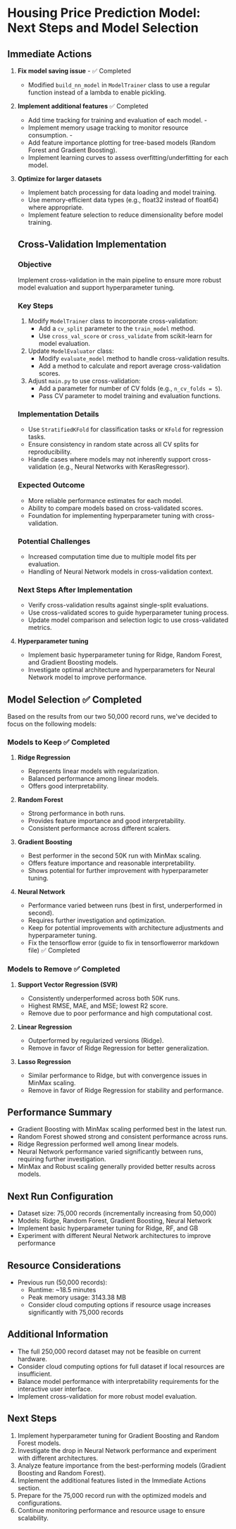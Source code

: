 # Housing Price Prediction Model: Next Steps and Model Selection

## Immediate Actions

1. **Fix model saving issue** - ✅ Completed
   - Modified `build_nn_model` in `ModelTrainer` class to use a regular function instead of a lambda to enable pickling.

2. **Implement additional features** ✅ Completed
   - Add time tracking for training and evaluation of each model. - 
   - Implement memory usage tracking to monitor resource consumption. - 
   - Add feature importance plotting for tree-based models (Random Forest and Gradient Boosting). 
   - Implement learning curves to assess overfitting/underfitting for each model. 

3. **Optimize for larger datasets**
   - Implement batch processing for data loading and model training.
   - Use memory-efficient data types (e.g., float32 instead of float64) where appropriate.
   - Implement feature selection to reduce dimensionality before model training.

   ## Cross-Validation Implementation

   ### Objective
   Implement cross-validation in the main pipeline to ensure more robust model evaluation and support hyperparameter tuning.

   ### Key Steps
   1. Modify `ModelTrainer` class to incorporate cross-validation:
      - Add a `cv_split` parameter to the `train_model` method.
      - Use `cross_val_score` or `cross_validate` from scikit-learn for model evaluation.
   2. Update `ModelEvaluator` class:
      - Modify `evaluate_model` method to handle cross-validation results.
      - Add a method to calculate and report average cross-validation scores.
   3. Adjust `main.py` to use cross-validation:
      - Add a parameter for number of CV folds (e.g., `n_cv_folds = 5`).
      - Pass CV parameter to model training and evaluation functions.

   ### Implementation Details
   - Use `StratifiedKFold` for classification tasks or `KFold` for regression tasks.
   - Ensure consistency in random state across all CV splits for reproducibility.
   - Handle cases where models may not inherently support cross-validation (e.g., Neural Networks with KerasRegressor).

   ### Expected Outcome
   - More reliable performance estimates for each model.
   - Ability to compare models based on cross-validated scores.
   - Foundation for implementing hyperparameter tuning with cross-validation.

   ### Potential Challenges
   - Increased computation time due to multiple model fits per evaluation.
   - Handling of Neural Network models in cross-validation context.

   ### Next Steps After Implementation
   - Verify cross-validation results against single-split evaluations.
   - Use cross-validated scores to guide hyperparameter tuning process.
   - Update model comparison and selection logic to use cross-validated metrics.


4. **Hyperparameter tuning**
   - Implement basic hyperparameter tuning for Ridge, Random Forest, and Gradient Boosting models.
   - Investigate optimal architecture and hyperparameters for Neural Network model to improve performance.

## Model Selection ✅ Completed

Based on the results from our two 50,000 record runs, we've decided to focus on the following models:

### Models to Keep ✅ Completed

1. **Ridge Regression**
   - Represents linear models with regularization.
   - Balanced performance among linear models.
   - Offers good interpretability.

2. **Random Forest**
   - Strong performance in both runs.
   - Provides feature importance and good interpretability.
   - Consistent performance across different scalers.

3. **Gradient Boosting**
   - Best performer in the second 50K run with MinMax scaling.
   - Offers feature importance and reasonable interpretability.
   - Shows potential for further improvement with hyperparameter tuning.

4. **Neural Network**
   - Performance varied between runs (best in first, underperformed in second).
   - Requires further investigation and optimization.
   - Keep for potential improvements with architecture adjustments and hyperparameter tuning.
   - Fix the tensorflow error (guide to fix in tensorflowerror markdown file) ✅ Completed

### Models to Remove ✅ Completed

1. **Support Vector Regression (SVR)**
   - Consistently underperformed across both 50K runs.
   - Highest RMSE, MAE, and MSE; lowest R2 score.
   - Remove due to poor performance and high computational cost.

2. **Linear Regression**
   - Outperformed by regularized versions (Ridge).
   - Remove in favor of Ridge Regression for better generalization.

3. **Lasso Regression**
   - Similar performance to Ridge, but with convergence issues in MinMax scaling.
   - Remove in favor of Ridge Regression for stability and performance.

## Performance Summary

- Gradient Boosting with MinMax scaling performed best in the latest run.
- Random Forest showed strong and consistent performance across runs.
- Ridge Regression performed well among linear models.
- Neural Network performance varied significantly between runs, requiring further investigation.
- MinMax and Robust scaling generally provided better results across models.

## Next Run Configuration

- Dataset size: 75,000 records (incrementally increasing from 50,000)
- Models: Ridge, Random Forest, Gradient Boosting, Neural Network
- Implement basic hyperparameter tuning for Ridge, RF, and GB
- Experiment with different Neural Network architectures to improve performance

## Resource Considerations

- Previous run (50,000 records):
  - Runtime: ~18.5 minutes
  - Peak memory usage: 3143.38 MB
  - Consider cloud computing options if resource usage increases significantly with 75,000 records

## Additional Information

- The full 250,000 record dataset may not be feasible on current hardware.
- Consider cloud computing options for full dataset if local resources are insufficient.
- Balance model performance with interpretability requirements for the interactive user interface.
- Implement cross-validation for more robust model evaluation.

## Next Steps

1. Implement hyperparameter tuning for Gradient Boosting and Random Forest models.
2. Investigate the drop in Neural Network performance and experiment with different architectures.
3. Analyze feature importance from the best-performing models (Gradient Boosting and Random Forest).
4. Implement the additional features listed in the Immediate Actions section.
5. Prepare for the 75,000 record run with the optimized models and configurations.
6. Continue monitoring performance and resource usage to ensure scalability.